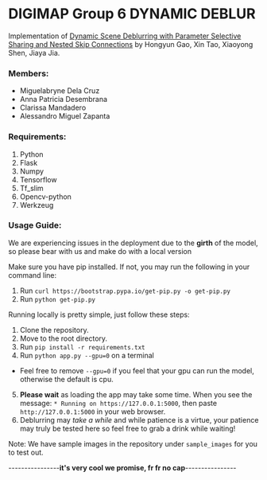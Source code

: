 # DIGIMAP Group 6 DYNAMIC DEBLUR
Implementation of [Dynamic Scene Deblurring with Parameter Selective Sharing and Nested Skip Connections](https://github.com/firenxygao/deblur) by Hongyun Gao, Xin Tao, Xiaoyong Shen, Jiaya Jia.

### Members:
- Miguelabryne Dela Cruz
- Anna Patricia Desembrana
- Clarissa Mandadero
- Alessandro Miguel Zapanta

### Requirements:
1. Python
2. Flask
3. Numpy
4. Tensorflow
5. Tf_slim
6. Opencv-python
7. Werkzeug

### Usage Guide:
We are experiencing issues in the deployment due to the **girth** of the model, so please bear with us and make do with a local version

Make sure you have pip installed. If not, you may run the following in your command line:
1. Run `curl https://bootstrap.pypa.io/get-pip.py -o get-pip.py`
2. Run `python get-pip.py`

Running locally is pretty simple, just follow these steps:
1. Clone the repository.
2. Move to the root directory.
3. Run `pip install -r requirements.txt`
4. Run `python app.py --gpu=0` on a terminal
- Feel free to remove `--gpu=0` if you feel that your gpu can run the model, otherwise the default is cpu.
5. **Please wait** as loading the app may take some time. When you see the message: `* Running on https://127.0.0.1:5000`,
then paste `http://127.0.0.1:5000` in your web browser.  
6. Deblurring may _take a while_ and while patience is a virtue, your patience may truly be tested here so feel free to grab a drink while waiting!

Note: We have sample images in the repository under `sample_images` for you to test out.

----------------**it's very cool we promise, fr fr no cap**----------------

